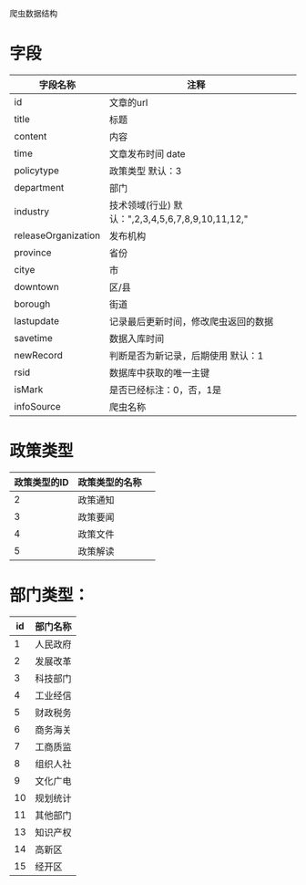 爬虫数据结构

# 字段

| 字段名称            | 注释                                 |      |
| ------------------- | ------------------------------------ | ---- |
| id                  | 文章的url                            |      |
| title               | 标题                                 |      |
| content             | 内容                                 |      |
| time                | 文章发布时间 date                    |      |
| policytype          | 政策类型           默认：3        |      |
| department          | 部门                                |      |
| industry            | 技术领域(行业) 默认：",2,3,4,5,6,7,8,9,10,11,12," |      |
| releaseOrganization | 发布机构                             |      |
| province            | 省份                                 |      |
| citye               | 市                                   |      |
| downtown            | 区/县                                |      |
| borough             | 街道                                 |      |
| lastupdate          | 记录最后更新时间，修改爬虫返回的数据 |      |
| savetime            | 数据入库时间                         |      |
| newRecord            | 判断是否为新记录，后期使用  默认：1    |      |
| rsid            | 数据库中获取的唯一主键                         |      |
| isMark            | 是否已经标注：0，否，1是                         |      |
| infoSource          | 爬虫名称                             |      |


# 政策类型

| 政策类型的ID            | 政策类型的名称                                 |      |
| ------------------- | ------------------------------------ | ---- |
| 2               | 政策通知                           |      |
| 3               | 政策要闻                           |      |
| 4               | 政策文件                           |      |
| 5               | 政策解读                           |      |


# 部门类型：
| id | 部门名称 |
| ------------------- | ------------------------------------ |
| 1 | 人民政府 |
| 2 | 发展改革 |
| 3 | 科技部门 |
| 4 | 工业经信 |
| 5 | 财政税务 |
| 6 | 商务海关 |
| 7 | 工商质监 |
| 8 | 组织人社 |
| 9 | 文化广电 |
| 10 | 规划统计 |
| 11 | 其他部门 |
| 13 | 知识产权 |
| 14 | 高新区 |
| 15 | 经开区 |


